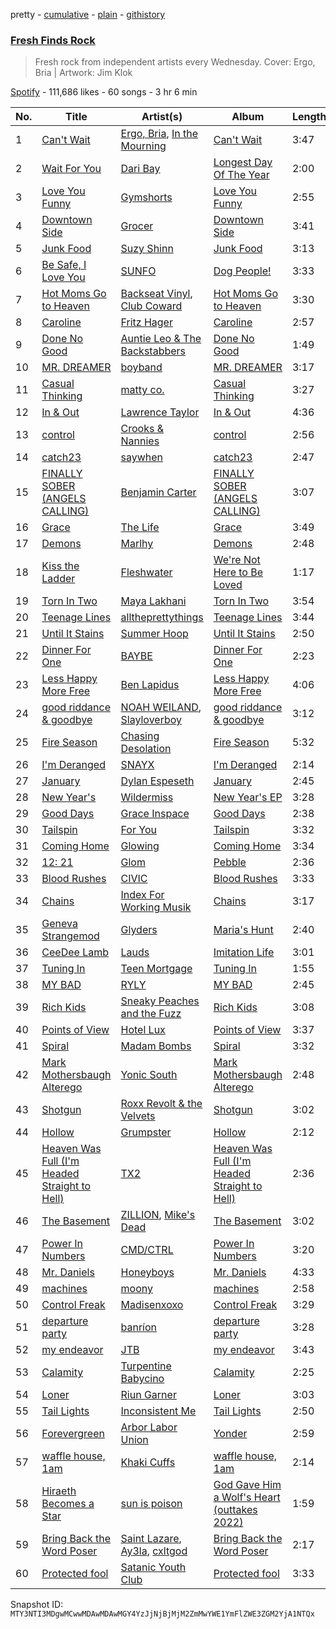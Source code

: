 pretty - [cumulative](/playlists/cumulative/37i9dQZF1DX78toxP7mOaJ.md) - [plain](/playlists/plain/37i9dQZF1DX78toxP7mOaJ) - [githistory](https://github.githistory.xyz/mackorone/spotify-playlist-archive/blob/main/playlists/plain/37i9dQZF1DX78toxP7mOaJ)

### [Fresh Finds Rock](https://open.spotify.com/playlist/37i9dQZF1DX78toxP7mOaJ)

> Fresh rock from independent artists every Wednesday\. Cover: Ergo, Bria \| Artwork: Jim Klok

[Spotify](https://open.spotify.com/user/spotify) - 111,686 likes - 60 songs - 3 hr 6 min

| No. | Title | Artist(s) | Album | Length |
|---|---|---|---|---|
| 1 | [Can't Wait](https://open.spotify.com/track/3GEhHEU3nkK2vGFqmKWKc3) | [Ergo, Bria](https://open.spotify.com/artist/0AF9HrL08aOaZPsIiO8GmA), [In the Mourning](https://open.spotify.com/artist/1uzirhDmkUbDDaBGcwfd0h) | [Can't Wait](https://open.spotify.com/album/02OI10erl4E2J2WUOp5mv0) | 3:47 |
| 2 | [Wait For You](https://open.spotify.com/track/34h9FQkcsZHi3VCan2iDoC) | [Dari Bay](https://open.spotify.com/artist/7iLbpRChR7nWCntgpuz7dC) | [Longest Day Of The Year](https://open.spotify.com/album/7DNds8B7gz4DMMqbsML7U0) | 2:00 |
| 3 | [Love You Funny](https://open.spotify.com/track/3ZiZiYWSWKSYonJ591rdrq) | [Gymshorts](https://open.spotify.com/artist/7beEZjleJaaPl01bT6S4bz) | [Love You Funny](https://open.spotify.com/album/399JCpLoW7X07uAnqxdIUH) | 2:55 |
| 4 | [Downtown Side](https://open.spotify.com/track/71Dd59CQo8agQxe20Glmcn) | [Grocer](https://open.spotify.com/artist/3UdgFit4pWnDgoazPUn3sa) | [Downtown Side](https://open.spotify.com/album/6e4SRIycocguic8fluMqNe) | 3:41 |
| 5 | [Junk Food](https://open.spotify.com/track/52rG3I2v7BxypDnL98W1Dh) | [Suzy Shinn](https://open.spotify.com/artist/6WwHVAU96uTzMbfSzxyfwP) | [Junk Food](https://open.spotify.com/album/5U8NGSmm5jdrXeIySMn5S3) | 3:13 |
| 6 | [Be Safe, I Love You](https://open.spotify.com/track/0bY5n1mz0qIAxn1GscACQg) | [SUNFO](https://open.spotify.com/artist/2BARIojbh2TzfbB1oHZA4a) | [Dog People!](https://open.spotify.com/album/76agbklzee4ugSm2s9c4kF) | 3:33 |
| 7 | [Hot Moms Go to Heaven](https://open.spotify.com/track/27vLPXw4gArd5XAn7Bdrz5) | [Backseat Vinyl](https://open.spotify.com/artist/2H7XxLNntS7NmnaeRIdG6d), [Club Coward](https://open.spotify.com/artist/7IzHYT8obUk8WgevXFJNKX) | [Hot Moms Go to Heaven](https://open.spotify.com/album/0ZwEK5ZayhgR6HcEEWfzWb) | 3:30 |
| 8 | [Caroline](https://open.spotify.com/track/6xiGPko8dq1K8oarBzBTPB) | [Fritz Hager](https://open.spotify.com/artist/4I9yp1bIYUXejxCDnxRYjD) | [Caroline](https://open.spotify.com/album/6rwAUC9LO0DvyiJgyFdgx5) | 2:57 |
| 9 | [Done No Good](https://open.spotify.com/track/2Kr9MMae2o90Fd2BOZyBCU) | [Auntie Leo & The Backstabbers](https://open.spotify.com/artist/2MKRGonOGyamdXUfmbtzI2) | [Done No Good](https://open.spotify.com/album/0nEGE2MPLOtUQUUVUh7Qa2) | 1:49 |
| 10 | [MR\. DREAMER](https://open.spotify.com/track/79OC19qMNOWKYCTbqUboNP) | [boyband](https://open.spotify.com/artist/4OxvOPeLvZWDxihwqtOC4D) | [MR\. DREAMER](https://open.spotify.com/album/1THswCYftNOgePayU81DV1) | 3:17 |
| 11 | [Casual Thinking](https://open.spotify.com/track/0SQFP8IBPHn26IK7umg6Sc) | [matty co.](https://open.spotify.com/artist/7DrvAAweGnwvhRFRUsfjzH) | [Casual Thinking](https://open.spotify.com/album/08IZHco2f5lUZK4Jx0AzMc) | 3:27 |
| 12 | [In & Out](https://open.spotify.com/track/5alRL7O5LHo0Ff3QAkkGHj) | [Lawrence Taylor](https://open.spotify.com/artist/7so1HCxGkBmfqdvIF5HzkT) | [In & Out](https://open.spotify.com/album/3X9mTnQGOmJQbCdDJM9FsQ) | 4:36 |
| 13 | [control](https://open.spotify.com/track/6PIt7eaIbQz0ftAipJ9STj) | [Crooks & Nannies](https://open.spotify.com/artist/2v081HF22KJUbNXmXPKTdk) | [control](https://open.spotify.com/album/0alWvDgpvmJ8vZ19a7JZru) | 2:56 |
| 14 | [catch23](https://open.spotify.com/track/2Fn3ghZ38UHvqqLufteGF8) | [saywhen](https://open.spotify.com/artist/6ZsvRYS7gjFxkKu6d2Bl9v) | [catch23](https://open.spotify.com/album/42QjA7uTyGwK0i8Y1W1e1m) | 2:47 |
| 15 | [FINALLY SOBER \(ANGELS CALLING\)](https://open.spotify.com/track/2PzygCxvCYzsIyc50VStxD) | [Benjamin Carter](https://open.spotify.com/artist/2mN6M9Kde408WNk0YrHnQn) | [FINALLY SOBER \(ANGELS CALLING\)](https://open.spotify.com/album/6E0GwKl75NuFkeh6WoFI03) | 3:07 |
| 16 | [Grace](https://open.spotify.com/track/0E1esyvvslZTNOjBb8ew4x) | [The Life](https://open.spotify.com/artist/6nVF2Zqiojv0BRHTiYMkHP) | [Grace](https://open.spotify.com/album/3PJTDfyI9qJW5cqFwjrKji) | 3:49 |
| 17 | [Demons](https://open.spotify.com/track/6wutTj9i8zc0SvXIYlW5KC) | [Marlhy](https://open.spotify.com/artist/1fvH6NeNDohKGKwvRiebRA) | [Demons](https://open.spotify.com/album/3ZRHPpXuKK4jy06NP2ABYD) | 2:48 |
| 18 | [Kiss the Ladder](https://open.spotify.com/track/41QBT1Al5RQ9u9UIHOuXnj) | [Fleshwater](https://open.spotify.com/artist/6P5ccCJCe8A4s9tDSTNFzF) | [We're Not Here to Be Loved](https://open.spotify.com/album/0hm7PiBu72tRliLqLfiKy1) | 1:17 |
| 19 | [Torn In Two](https://open.spotify.com/track/073GbSMHnTAxPrvWvICMfX) | [Maya Lakhani](https://open.spotify.com/artist/0UZUAiclcKrLCS40Ra7x2n) | [Torn In Two](https://open.spotify.com/album/1xIYbrEYU3xK3XnkWde8xK) | 3:54 |
| 20 | [Teenage Lines](https://open.spotify.com/track/2VLQao16kkYBiqmoMzNmJA) | [alltheprettythings](https://open.spotify.com/artist/1SbUXI8T8XPfiKewzGUCML) | [Teenage Lines](https://open.spotify.com/album/5Yrk53HYq1jeZbWE06FFXv) | 3:44 |
| 21 | [Until It Stains](https://open.spotify.com/track/5NAE4XAjqPaRiNxLgUXDAP) | [Summer Hoop](https://open.spotify.com/artist/5bJpzOPrVuGyusOODkFeIM) | [Until It Stains](https://open.spotify.com/album/5YiHetxaWnSTarchbQMl6J) | 2:50 |
| 22 | [Dinner For One](https://open.spotify.com/track/1otdfx71wVb8TXgdkbYa8v) | [BAYBE](https://open.spotify.com/artist/22pi3Gv6sRxirhwCARETnS) | [Dinner For One](https://open.spotify.com/album/5nemInefPKhUqRKMjfzV6R) | 2:23 |
| 23 | [Less Happy More Free](https://open.spotify.com/track/1DmGR5D3IBUwY4enJyfqj9) | [Ben Lapidus](https://open.spotify.com/artist/4lI2LpDl55WQtZubmpM1x5) | [Less Happy More Free](https://open.spotify.com/album/54Fy0s8dODfya5s8ZYA1Ws) | 4:06 |
| 24 | [good riddance & goodbye](https://open.spotify.com/track/50Af3Dxae9FsEuyDEyRHKb) | [NOAH WEILAND](https://open.spotify.com/artist/0jP1qUWSe4EElV6GaKCuW1), [Slayloverboy](https://open.spotify.com/artist/03v1lj3scVQgZT2j60MtKN) | [good riddance & goodbye](https://open.spotify.com/album/3DYvGg6UYOd2jXGiIRquWO) | 3:12 |
| 25 | [Fire Season](https://open.spotify.com/track/69YYYkQikyTt0LM1NbRILJ) | [Chasing Desolation](https://open.spotify.com/artist/3xGz2i9pl3jpQCaArnN1Ow) | [Fire Season](https://open.spotify.com/album/1UsXfB0iHSzHQpCd6AgQdy) | 5:32 |
| 26 | [I'm Deranged](https://open.spotify.com/track/1lCS3D0iuE4nLXhXHT2iuq) | [SNAYX](https://open.spotify.com/artist/4kQgsrHUSc9IjuwWP30gf0) | [I'm Deranged](https://open.spotify.com/album/1BUW63sCkPSEKNadYTAAsH) | 2:14 |
| 27 | [January](https://open.spotify.com/track/3b5B8EHBosIbH3pMtrevzN) | [Dylan Espeseth](https://open.spotify.com/artist/7wS3LzIpvpoPcpZKFpFAv0) | [January](https://open.spotify.com/album/7AuUsoQbLg4JQx2tpu4bqa) | 2:45 |
| 28 | [New Year's](https://open.spotify.com/track/5tyBNExaQp6AcemEFHnds3) | [Wildermiss](https://open.spotify.com/artist/7K9fyLw4RPBp8PIFkif2eB) | [New Year's EP](https://open.spotify.com/album/2fCxFcHye0AWepx9y9Yk22) | 3:28 |
| 29 | [Good Days](https://open.spotify.com/track/2a9LvqDQdgKDDTCmvTIzjU) | [Grace Inspace](https://open.spotify.com/artist/50QEqqsedL6N3W0ICmLhYT) | [Good Days](https://open.spotify.com/album/2G9BAip6sHvwM45Av8H7lJ) | 2:38 |
| 30 | [Tailspin](https://open.spotify.com/track/6UkOQiwJzi4lWnwh9uHToU) | [For You](https://open.spotify.com/artist/3x2FNEbwxd6Oc8pj2Q9lTa) | [Tailspin](https://open.spotify.com/album/7HrMeM4WYfbeZsQtzXvWsn) | 3:32 |
| 31 | [Coming Home](https://open.spotify.com/track/6ZAdNht7LjcE73UJS4hAte) | [Glowing](https://open.spotify.com/artist/0bqQxnj2ZL4M2dZahKDZFm) | [Coming Home](https://open.spotify.com/album/5ocdAr2aGdhae0AS8CK1W2) | 3:34 |
| 32 | [12: 21](https://open.spotify.com/track/0epmKs0mipCyqtvahNzpUt) | [Glom](https://open.spotify.com/artist/0OY528sf5HGsPB2xi8BJ4H) | [Pebble](https://open.spotify.com/album/4aYVNP3LOmxYQvimmupDzJ) | 2:36 |
| 33 | [Blood Rushes](https://open.spotify.com/track/6YZKriUwtWpAbtNQEk5Im1) | [CIVIC](https://open.spotify.com/artist/7ATw5ZiG6dfYFUUVpCsyFe) | [Blood Rushes](https://open.spotify.com/album/1IniFcDDv2dd7i8c2jOW7b) | 3:33 |
| 34 | [Chains](https://open.spotify.com/track/01WAJKPdjS8QQS4jlp08GZ) | [Index For Working Musik](https://open.spotify.com/artist/30pElb7BpcpII86h5dRpYK) | [Chains](https://open.spotify.com/album/7BugvsnTSyxg7jwbchyA2H) | 3:17 |
| 35 | [Geneva Strangemod](https://open.spotify.com/track/6x0k9peOIj7P9vbkFguvMO) | [Glyders](https://open.spotify.com/artist/3vgdmH6Q6pCVsQbDanBHoV) | [Maria's Hunt](https://open.spotify.com/album/4s6QqAz77rQ8wK5sH9MJLs) | 2:40 |
| 36 | [CeeDee Lamb](https://open.spotify.com/track/1c8lRxkCEhgJTxFpLxGQzj) | [Lauds](https://open.spotify.com/artist/1GyeDyYxWoVscUNx7dzHUz) | [Imitation Life](https://open.spotify.com/album/3tCQ1J4TKnpIBqOGZibm6q) | 3:01 |
| 37 | [Tuning In](https://open.spotify.com/track/3FOxK4zKJp5yCVqZPFIm5a) | [Teen Mortgage](https://open.spotify.com/artist/4SX1RwkM82CQll2eoV9HaP) | [Tuning In](https://open.spotify.com/album/7G9fuOeoMTrIc5H0SSAV4y) | 1:55 |
| 38 | [MY BAD](https://open.spotify.com/track/6WjCBA4PwqLOwomebAAikr) | [RYLY](https://open.spotify.com/artist/56zbBNrJlFsdyGiHBwd0HB) | [MY BAD](https://open.spotify.com/album/22zBmeKNjpW3rjHoaiIiUr) | 2:45 |
| 39 | [Rich Kids](https://open.spotify.com/track/4XTmW4s0RH6tBNNp8zUaWV) | [Sneaky Peaches and the Fuzz](https://open.spotify.com/artist/3x9P7ER4x2XkHtTrhvcfqX) | [Rich Kids](https://open.spotify.com/album/62f2oD4aQhyRN7yb8u9aem) | 3:08 |
| 40 | [Points of View](https://open.spotify.com/track/3RnHVxYDzYHjAXIiSPrxUN) | [Hotel Lux](https://open.spotify.com/artist/6tdX8iW13i9uRwGzyfRFMR) | [Points of View](https://open.spotify.com/album/475DvjXowIrzPg0t6R7Ymk) | 3:37 |
| 41 | [Spiral](https://open.spotify.com/track/192dXdVrtl5jRdfbCWfv5k) | [Madam Bombs](https://open.spotify.com/artist/2fbXad6V1vzVbsCL7o1nfV) | [Spiral](https://open.spotify.com/album/3AwFtLV4QVt7LeUNIfAnuU) | 3:32 |
| 42 | [Mark Mothersbaugh Alterego](https://open.spotify.com/track/51AXx0yeXKZ9i87yvPwFF5) | [Yonic South](https://open.spotify.com/artist/1QRKC6oodMbGbuiTP2hmlg) | [Mark Mothersbaugh Alterego](https://open.spotify.com/album/47RiulSgSCvFPbzp11Qkf9) | 2:48 |
| 43 | [Shotgun](https://open.spotify.com/track/4RNccsYqMiqXir1kYRG0aE) | [Roxx Revolt & the Velvets](https://open.spotify.com/artist/1vvhlAM0vArjzzWYdCQ3Yt) | [Shotgun](https://open.spotify.com/album/6epxGNdGTHMF9lJPULTyfa) | 3:02 |
| 44 | [Hollow](https://open.spotify.com/track/2G9szOJ0JUpQr8n7XP3sgy) | [Grumpster](https://open.spotify.com/artist/6aUzts6HmxY9CVr6U5hILq) | [Hollow](https://open.spotify.com/album/47qoqMXsKKivWNgkk5a9MS) | 2:12 |
| 45 | [Heaven Was Full \(I'm Headed Straight to Hell\)](https://open.spotify.com/track/4Kwyg3JFL5yThzzkc4yqyc) | [TX2](https://open.spotify.com/artist/1QQ0zBYrjIUnXvHf5iiV5H) | [Heaven Was Full \(I'm Headed Straight to Hell\)](https://open.spotify.com/album/5h1ZsL9l2XsUHQSkJWHd1J) | 2:36 |
| 46 | [The Basement](https://open.spotify.com/track/1AIY7fGBsiLxFXv4SU6kbq) | [ZILLION](https://open.spotify.com/artist/3pDWTeyjUZ0742NHsyUFjl), [Mike's Dead](https://open.spotify.com/artist/6uLNznYVguXrwbIPj9qUb1) | [The Basement](https://open.spotify.com/album/3FdDmf2tpChRhSJw4fi0p4) | 3:02 |
| 47 | [Power In Numbers](https://open.spotify.com/track/3octglMcp4WDIFRENJbg4j) | [CMD/CTRL](https://open.spotify.com/artist/717wokHGfBLVAO7ZItnhox) | [Power In Numbers](https://open.spotify.com/album/2NDac5gosKwSBqpanrGvY8) | 3:20 |
| 48 | [Mr\. Daniels](https://open.spotify.com/track/71lebr8qkx1GzcdXxJBzSu) | [Honeyboys](https://open.spotify.com/artist/6oe3ko37znSjQrf7TYClYM) | [Mr\. Daniels](https://open.spotify.com/album/6XUnEcTBP1qH0DGwqpUUif) | 4:33 |
| 49 | [machines](https://open.spotify.com/track/3ZWge0n1ymKXnmVoq9RN1G) | [moony](https://open.spotify.com/artist/3agqtDm9DE1tKj7sXrKqpZ) | [machines](https://open.spotify.com/album/68hdC4ozadHQnX8OqeafWS) | 2:58 |
| 50 | [Control Freak](https://open.spotify.com/track/7IYOaR5E8YLFR3vycobgjT) | [Madisenxoxo](https://open.spotify.com/artist/2S2x3n1BXskbkRdEdj5gSB) | [Control Freak](https://open.spotify.com/album/2IyVd8sw2WiUv1ymTQItQ8) | 3:29 |
| 51 | [departure party](https://open.spotify.com/track/4XsqOgNB3FXuOvquLFsKGr) | [banríon](https://open.spotify.com/artist/7uy6znaGEdCWo4Jnhb1rAX) | [departure party](https://open.spotify.com/album/6pNwNWtsbRGhxEae3DRIqJ) | 3:28 |
| 52 | [my endeavor](https://open.spotify.com/track/1bMdicOQiaJrvziRCcaJLT) | [JTB](https://open.spotify.com/artist/4OfsXo5RRoeSviFdCV6x2A) | [my endeavor](https://open.spotify.com/album/2grIjUOtyLWJ9vawZUs8p6) | 3:43 |
| 53 | [Calamity](https://open.spotify.com/track/3WXecxDpEE4sQeq5VVFUyq) | [Turpentine Babycino](https://open.spotify.com/artist/1hHgul59DxYY61RABhQujK) | [Calamity](https://open.spotify.com/album/0VMKvlwBDUkX48pJYE88rs) | 2:25 |
| 54 | [Loner](https://open.spotify.com/track/1umtxmuiIr1FeflSHqxXcV) | [Riun Garner](https://open.spotify.com/artist/3dL6tboQBwjaIWIxNldpFR) | [Loner](https://open.spotify.com/album/1FCGbcjsANGhzsQj3JqHO3) | 3:03 |
| 55 | [Tail Lights](https://open.spotify.com/track/3l5xSSOhaPA6i9mqPcJ1Df) | [Inconsistent Me](https://open.spotify.com/artist/5pqzhSLoRFmugiFDNggccT) | [Tail Lights](https://open.spotify.com/album/7bz08NYGpbNfUnkM7vOMfP) | 2:50 |
| 56 | [Forevergreen](https://open.spotify.com/track/1PwsIjDKSQ1ga646a4GsLp) | [Arbor Labor Union](https://open.spotify.com/artist/2bd0QHZajmYTeHqyad6Pup) | [Yonder](https://open.spotify.com/album/2ezCoWEu7nrx6QYPKRFVSl) | 2:59 |
| 57 | [waffle house, 1am](https://open.spotify.com/track/2LEkbru1zBzIonDpZremuf) | [Khaki Cuffs](https://open.spotify.com/artist/3lTbmnZS3UoiK7124LWjba) | [waffle house, 1am](https://open.spotify.com/album/6Vweq0sZ1VEAJvGg2tu89g) | 2:14 |
| 58 | [Hiraeth Becomes a Star](https://open.spotify.com/track/3drX09CHl3kicW6T8dActw) | [sun is poison](https://open.spotify.com/artist/6z8QxGgkqFIkubQA3rCjZt) | [God Gave Him a Wolf's Heart \(outtakes 2022\)](https://open.spotify.com/album/3jn9KHGkSPslh45zyYlv2a) | 1:59 |
| 59 | [Bring Back the Word Poser](https://open.spotify.com/track/3YwnmJ9ZcUDGh2xio2Qv8e) | [Saint Lazare](https://open.spotify.com/artist/5QV6KQjpqCX4XIycAFPSNk), [Ay3la](https://open.spotify.com/artist/5n9bHkaRO8OGf8rcpYjjLd), [cxltgod](https://open.spotify.com/artist/2i62qLXvdikq0heaZFIBZ5) | [Bring Back the Word Poser](https://open.spotify.com/album/2MFlq8hP8ghteOOoXfJ4p5) | 2:17 |
| 60 | [Protected fool](https://open.spotify.com/track/2eRf7pxyIfulu4lw0Bebo9) | [Satanic Youth Club](https://open.spotify.com/artist/2qPps6dD2pS9PeUVVc6Z99) | [Protected fool](https://open.spotify.com/album/51b8QZkvh328hLEZfVy4CU) | 3:33 |

Snapshot ID: `MTY3NTI3MDgwMCwwMDAwMDAwMGY4YzJjNjBjMjM2ZmMwYWE1YmFlZWE3ZGM2YjA1NTQx`
